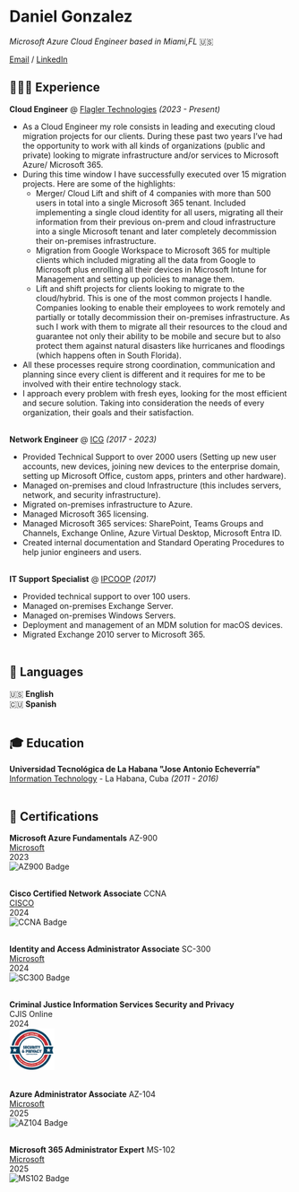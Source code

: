 # Daniel Gonzalez

_Microsoft Azure Cloud Engineer based in Miami,FL_ 🇺🇸 <br>

[Email](mailto:slash9492@gmail.com) / [LinkedIn](https://www.linkedin.com/in/daniel-j-gonzalez/)

## 👨🏻‍💻 Experience
**Cloud Engineer** @ [Flagler Technologies](https://www.flagler.io/) _(2023 - Present)_ <br>
  - As a Cloud Engineer my role consists in leading and executing cloud migration projects for our clients. During these past two years I’ve had the opportunity to work with all kinds of organizations (public and private) looking to migrate infrastructure and/or services to Microsoft Azure/ Microsoft 365.
  - During this time window I have successfully executed over 15 migration projects. Here are some of the highlights:
    - Merger/ Cloud Lift and shift of 4 companies with more than 500 users in total into a single Microsoft 365 tenant. Included implementing a single cloud identity for all users, migrating all their information from their previous on-prem and cloud infrastructure into a single Microsoft tenant and later completely decommission their on-premises infrastructure.
    - Migration from Google Workspace to Microsoft 365 for multiple clients which included migrating all the data from Google to Microsoft plus enrolling all their devices in Microsoft Intune for Management and setting up policies to manage them.
    - Lift and shift projects for clients looking to migrate to the cloud/hybrid. This is one of the most common projects I handle. Companies looking to enable their employees to work remotely and partially or totally decommission their on-premises infrastructure. As such I work with them to migrate all their resources to the cloud and guarantee not only their ability to be mobile and secure but to also protect them against natural disasters like hurricanes and floodings (which happens often in South Florida).
  - All these processes require strong coordination, communication and planning since every client is different and it requires for me to be involved with their entire technology stack.
  - I approach every problem with fresh eyes, looking for the most efficient and secure solution. Taking into consideration the needs of every organization, their goals and their satisfaction.
<br><br>

**Network Engineer** @ [ICG](https://www.icgi.com/) _(2017 - 2023)_ <br>
  - Provided Technical Support to over 2000 users (Setting up new user accounts, new devices, joining new devices to the enterprise domain, setting up Microsoft Office, custom apps, printers and other hardware).
  - Managed on-premises and cloud Infrastructure (this includes servers, network, and security infrastructure).
  - Migrated on-premises infrastructure to Azure.
  - Managed Microsoft 365 licensing.
  - Managed Microsoft 365 services: SharePoint, Teams Groups and Channels, Exchange Online, Azure Virtual Desktop, Microsoft Entra ID.
  - Created internal documentation and Standard Operating Procedures to help junior engineers and users.
<br><br>

**IT Support Specialist** @ [IPCOOP](https://www.ipcoop.com/) _(2017)_ <br>
  - Provided technical support to over 100 users.
  - Managed on-premises Exchange Server.
  - Managed on-premises Windows Servers.
  - Deployment and management of an MDM solution for macOS devices.
  - Migrated Exchange 2010 server to Microsoft 365.
<br><br>
 
## 💬 Languages

🇺🇸 **English**<br>
🇨🇺 **Spanish**
<br><br>

## 🎓 Education

**Universidad Tecnológica de La Habana "Jose Antonio Echeverría"**<br>
[Information Technology](https://cujae.edu.cu/) - La Habana, Cuba _(2011 -  2016)_
<br><br>
## 📜 Certifications

**Microsoft Azure Fundamentals** AZ-900<br>
[Microsoft](https://learn.microsoft.com/api/credentials/share/en-us/DanielJGonzalez-3005/39EBEECA0E33B35C?sharingId=B2F1FECAEA66312D) <br> 2023
<br>
<picture>
<img src="https://images.credly.com/size/220x220/images/be8fcaeb-c769-4858-b567-ffaaa73ce8cf/image.png" alt="AZ900 Badge" width="80"/>
</picture>
<br><br>

**Cisco Certified Network Associate** CCNA<br>
[CISCO](https://www.credly.com/badges/859e469a-2e86-4f72-bab7-096a30c15229/public_url) <br> 
2024 <br>
<picture>
<img src="https://images.credly.com/size/220x220/images/683783d8-eaac-4c37-a14d-11bd8a36321d/ccna_600.png" alt="CCNA Badge" width="80"/> 
</picture>
<br><br>

**Identity and Access Administrator Associate** SC-300<br>
[Microsoft](https://learn.microsoft.com/api/credentials/share/en-us/DanielJGonzalez-3005/CCF3439F7CAA1055?sharingId=B2F1FECAEA66312D) <br> 2024
<br>
<picture>
<img src="https://learn.microsoft.com/media/learn/certification/badges/microsoft-certified-associate-badge.svg" alt="SC300 Badge" width="80"/>
</picture>
<br><br>

**Criminal Justice Information Services Security and Privacy** <br>
CJIS Online <br> 2024 
<br>
<picture>
<img src="https://raw.githubusercontent.com/danysgit/resume/refs/heads/main/images/CJIS%20Certification%20Badge.png" alt="CJIS Badge" width="80"/>
</picture>
<br><br>

**Azure Administrator Associate** AZ-104<br>
[Microsoft](https://learn.microsoft.com/api/credentials/share/en-us/DanielJGonzalez-3005/24FF23B534173EF0?sharingId=B2F1FECAEA66312D) <br> 2025
<br>
<picture>
<img src="https://learn.microsoft.com/media/learn/certification/badges/microsoft-certified-associate-badge.svg" alt="AZ104 Badge" width="80"/>
</picture>
<br><br>

**Microsoft 365 Administrator Expert** MS-102<br>
[Microsoft](https://learn.microsoft.com/api/credentials/share/en-us/DanielJGonzalez-3005/4F5EE21AD71AE4E0?sharingId=B2F1FECAEA66312D) <br> 2025
<br>
<picture>
<img src="https://learn.microsoft.com/media/learn/certification/badges/microsoft-certified-expert-badge.svg" alt="MS102 Badge" width="80"/>
</picture>
<br><br>
